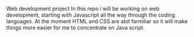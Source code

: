 Web development project
In this repo i will be working on web development, starting with Javascript all the way through the coding languages.
At the moment HTML and CSS are abit farmiliar so it will make things more easier for me to concentrate on Java script.
